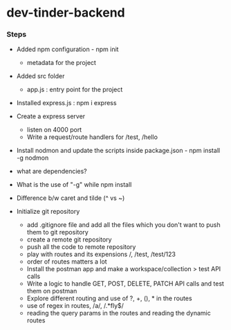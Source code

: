 # dev-tinder-backend

### Steps

- Added npm configuration - npm init
  - metadata for the project
- Added src folder
  - app.js : entry point for the project
- Installed express.js : npm i express
- Create a express server
  - listen on 4000 port
  - Write a request/route handlers for /test, /hello
- Install nodmon and update the scripts inside package.json - npm install -g nodmon
- what are dependencies?
- What is the use of "-g" while npm install
- Difference b/w caret and tilde (^ vs ~)

- Initialize git repository
  - add .gitignore file and add all the files which you don't want to push them to git repository
  - create a remote git repository
  - push all the code to remote repository
  - play with routes and its expensions /, /test, /test/123
  - order of routes matters a lot
  - Install the postman app and make a workspace/collection > test API calls
  - Write a logic to handle GET, POST, DELETE, PATCH API calls and test them on postman
  - Explore different routing and use of ?, +, (), \* in the routes
  - use of regex in routes, /a/, /.\*fly$/
  - reading the query params in the routes and reading the dynamic routes
